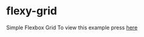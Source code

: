 # flexy-grid
Simple Flexbox Grid
To view this example press [here](https://ui-coder.github.io/flexy/index.html)

